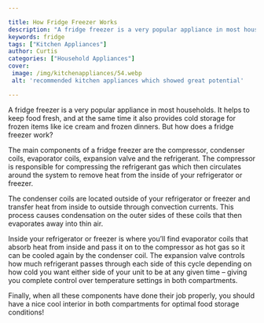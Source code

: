 ```yaml
---

title: How Fridge Freezer Works
description: "A fridge freezer is a very popular appliance in most households. It helps to keep food fresh, and at the same time it also provide...check it out to learn"
keywords: fridge
tags: ["Kitchen Appliances"]
author: Curtis
categories: ["Household Appliances"]
cover: 
 image: /img/kitchenappliances/54.webp
 alt: 'recommended kitchen appliances which showed great potential'

---
```


A fridge freezer is a very popular appliance in most households. It helps to keep food fresh, and at the same time it also provides cold storage for frozen items like ice cream and frozen dinners. But how does a fridge freezer work? 

The main components of a fridge freezer are the compressor, condenser coils, evaporator coils, expansion valve and the refrigerant. The compressor is responsible for compressing the refrigerant gas which then circulates around the system to remove heat from the inside of your refrigerator or freezer. 

The condenser coils are located outside of your refrigerator or freezer and transfer heat from inside to outside through convection currents. This process causes condensation on the outer sides of these coils that then evaporates away into thin air. 

Inside your refrigerator or freezer is where you’ll find evaporator coils that absorb heat from inside and pass it on to the compressor as hot gas so it can be cooled again by the condenser coil. The expansion valve controls how much refrigerant passes through each side of this cycle depending on how cold you want either side of your unit to be at any given time – giving you complete control over temperature settings in both compartments. 

Finally, when all these components have done their job properly, you should have a nice cool interior in both compartments for optimal food storage conditions!

